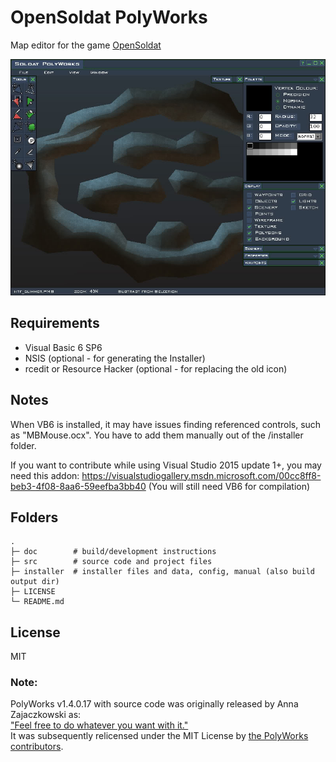 OpenSoldat PolyWorks
================

Map editor for the game [OpenSoldat](https://github.com/opensoldat/opensoldat)

![Screenshot of the Polyworks GUI](/docs/img/screenshot.jpg?raw=true "OpenSoldat Polyworks")

Requirements
------------
* Visual Basic 6 SP6
* NSIS (optional - for generating the Installer)
* rcedit or Resource Hacker (optional - for replacing the old icon)

Notes
-----
When VB6 is installed, it may have issues finding referenced controls, such as "MBMouse.ocx".
You have to add them manually out of the /installer folder.

If you want to contribute while using Visual Studio 2015 update 1+, you may need this addon:
https://visualstudiogallery.msdn.microsoft.com/00cc8ff8-beb3-4f08-8aa6-59eefba3bb40
(You will still need VB6 for compilation)

Folders
-------
```
.
├─ doc        # build/development instructions
├─ src        # source code and project files
├─ installer  # installer files and data, config, manual (also build output dir)
├─ LICENSE
└─ README.md
```

License
-------
MIT

### Note:
PolyWorks v1.4.0.17 with source code was originally released by Anna Zajaczkowski as:  
["Feel free to do whatever you want with it."](https://web.archive.org/web/20191012125637/https://forums.soldat.pl/index.php?topic=174.msg214342)  
It was subsequently relicensed under the MIT License by [the PolyWorks contributors](https://web.archive.org/web/20220710122849/https://github.com/opensoldat/polyworks/issues/8).  
